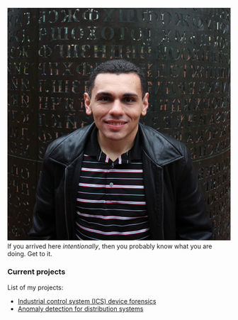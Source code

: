 ![Me at one of Sanborn's sculptures](/me.JPG "Me at one of Sanborn's sculptures")
If you arrived here _intentionally_, then you probably know what you are doing. Get to it.

### Current projects
List of my projects:
* [Industrial control system (ICS) device forensics](/ICSF.md "Industrial control system device forensics")
* [Anomaly detection for distribution systems](/ADDS.md "Anomaly detection for distribution systems")


